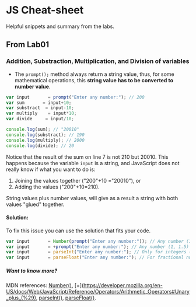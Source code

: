 # JS Cheat-sheet
Helpful snippets and summary from the labs.

## From Lab01
### Addition, Substraction, Multiplication, and Division of variables
- The `prompt();` method always return a string value, thus, for some mathematical operations, this **string value has to be converted to number value**.

```js
var input		= prompt("Enter any number:"); // 200
var sum		  = input+10;
var substract  = input-10;
var multiply	= input*10;
var divide	   = input/10;

console.log(sum); // "20010"
console.log(substract); // 190
console.log(multiply); // 2000
console.log(divide); // 20
```
Notice that the result of the sum on line 7 is not 210 but 20010. This happens because the variable `input` is a string, and JavaScript does not really know if what you want to do is:
1.  Joining the values together (&quot;200&quot;+10 =&quot;20010&quot;), or
1.  Adding the values (&quot;200&quot;+10=210).

String values plus number values, will give as a result a string with both values &quot;glued&quot; together.

#### Solution:
To fix this issue you can use the solution that fits your code.
```js
var input		= Number(prompt("Enter any number:")); // Any number (1, 1.5)
var input		= +prompt("Enter any number:"); // Any number (1, 1.5)
var input		= parseInt("Enter any number:"); // Only for integers (1, 2, 3)
var input		= parseFloat("Enter any number:"); // For fractional numbers (1.1, 3.75)
```

##### Want to know more?
 MDN references: [Number()](https://developer.mozilla.org/en-US/docs/Web/JavaScript/Reference/Global_Objects/Number), [+](https://developer.mozilla.org/en-US/docs/Web/JavaScript/Reference/Operators/Arithmetic_Operators#Unary_plus_(%29), [parseInt()](https://developer.mozilla.org/en-US/docs/Web/JavaScript/Reference/Global_Objects/parseInt), [parseFloat()](https://developer.mozilla.org/en-US/docs/Web/JavaScript/Reference/Global_Objects/parseFloat).
